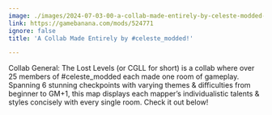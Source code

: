 ```yaml
---
image: ./images/2024-07-03-00-a-collab-made-entirely-by-celeste-modded-.jpg
link: https://gamebanana.com/mods/524771
ignore: false
title: 'A Collab Made Entirely by #celeste_modded!'

---
```


Collab General: The Lost Levels (or CGLL for short) is a collab where over 25 members of #celeste_modded each made one room of gameplay. Spanning 6 stunning checkpoints with varying themes & difficulties from beginner to GM+1, this map displays each mapper’s individualistic talents & styles concisely with every single room. Check it out below!